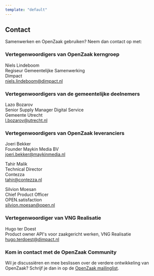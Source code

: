 ```yaml
---
template: "default"
---
```


## Contact

Samenwerken en OpenZaak gebruiken? Neem dan contact op met:

### Vertegenwoordigers van OpenZaak kerngroep

Niels Lindeboom <br/>
Regiseur Gemeentelijke Samenwerking<br/>
Dimpact<br/>
[niels.lindeboom@dimpact.nl](mailto:niels.lindeboom@dimpact.nl)

### Vertegenwoordigers van de gemeentelijke deelnemers
Lazo Bozarov<br/>
Senior Supply Manager Digital Service<br/>
Gemeente Utrecht<br/>
[l.bozarov@utrecht.nl](mailto:l.bozarov@utrecht.nl)

### Vertegenwoordigers van OpenZaak leveranciers
Joeri Bekker<br/>
Founder Maykin Media BV<br/>
[joeri.bekker@maykinmedia.nl](mailto:joeri.bekker@maykinmedia.nl)

Tahir Malik<br/>
Technical Director<br/>
Contezza<br/>
[tahir@contezza.nl](mailto:tahir@contezza.nl)

Silvion Moesan<br/>
Chief Product Officer<br/>
OPEN.satisfaction<br/>
[silvion.moesan@open.nl](mailto:silvion.moesan@open.nl)

### Vertegenwoordiger van VNG Realisatie
Hugo ter Doest<br/>
Product owner API's voor zaakgericht werken, VNG Realisatie<br/>
[hugo.terdoest@dimpact.nl](mailto:hugo.terdoest@dimpact.nl)

### Kom in contact met de OpenZaak Community

Wil je discussiëren en mee beslissen over de verdere ontwikkeling van OpenZaak? Schrijf je dan in op de [OpenZaak mailinglist](https://lists.publiccode.net/mailman/postorius/lists/openzaak-discuss.lists.publiccode.net/).
